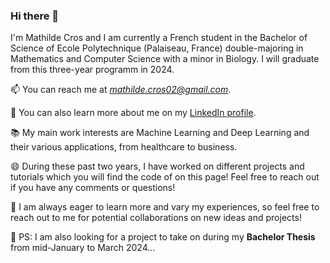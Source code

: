 ### Hi there 👋

I'm Mathilde Cros and I am currently a French student in the Bachelor of Science of Ecole Polytechnique (Palaiseau, France) double-majoring in Mathematics and Computer Science with a minor in Biology. I will graduate from this three-year programm in 2024.

📫 You can reach me at *mathilde.cros02@gmail.com*.

💬 You can also learn more about me on my [LinkedIn profile](https://www.linkedin.com/in/mathilde-cros2).

📚 My main work interests are Machine Learning and Deep Learning and their various applications, from healthcare to business. 

😄 During these past two years, I have worked on different projects and tutorials which you will find the code of on this page! Feel free to reach out if you have any comments or questions!

👯 I am always eager to learn more and vary my experiences, so feel free to reach out to me for potential collaborations on new ideas and projects!

🔎 PS: I am also looking for a project to take on during my **Bachelor Thesis** from mid-January to March  2024...
